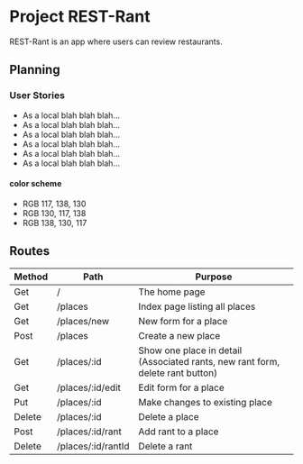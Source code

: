 # Project REST-Rant

REST-Rant is an app where users can review restaurants.

## Planning

### User Stories

* As a local blah blah blah...
* As a local blah blah blah...
* As a local blah blah blah...
* As a local blah blah blah...
* As a local blah blah blah...
* As a local blah blah blah...
  
#### color scheme

* RGB 117, 138, 130
* RGB 130, 117, 138
* RGB 138, 130, 117

## Routes

| Method | Path | Purpose |
|---|---|---|
| Get | / | The home page |
| Get | /places | Index page listing all places |
| Get | /places/new | New form for a place |
| Post | /places | Create a new place |
| Get | /places/:id | Show one place in detail (Associated rants, new rant form, delete rant button) |
| Get | /places/:id/edit | Edit form for a place |
| Put | /places/:id | Make changes to existing place |
| Delete | /places/:id | Delete a place |
| Post | /places/:id/rant | Add rant to a place |
| Delete | /places/:id/rantId | Delete a rant |
